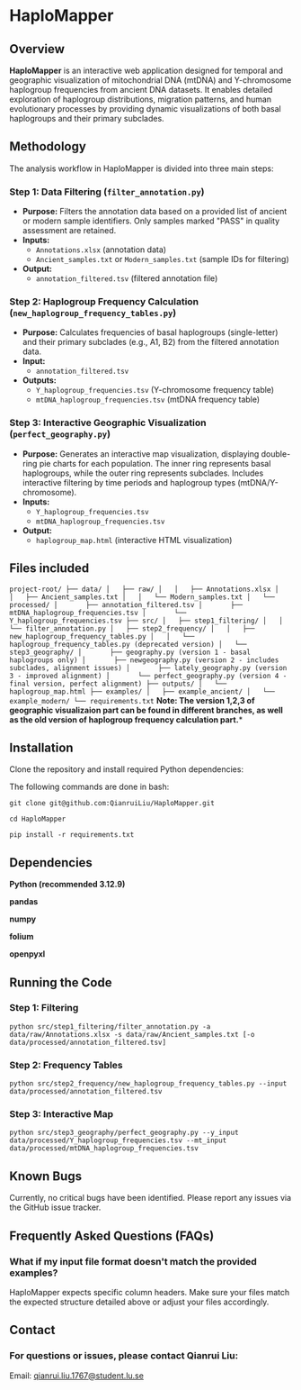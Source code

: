 # HaploMapper

## Overview
**HaploMapper** is an interactive web application designed for temporal and geographic visualization of mitochondrial DNA (mtDNA) and Y-chromosome haplogroup frequencies from ancient DNA datasets. It enables detailed exploration of haplogroup distributions, migration patterns, and human evolutionary processes by providing dynamic visualizations of both basal haplogroups and their primary subclades.

## Methodology
The analysis workflow in HaploMapper is divided into three main steps:

### Step 1: Data Filtering (`filter_annotation.py`)
- **Purpose:** Filters the annotation data based on a provided list of ancient or modern sample identifiers. Only samples marked "PASS" in quality assessment are retained.
- **Inputs:**
  - `Annotations.xlsx` (annotation data)
  - `Ancient_samples.txt` or `Modern_samples.txt` (sample IDs for filtering)
- **Output:**
  - `annotation_filtered.tsv` (filtered annotation file)

### Step 2: Haplogroup Frequency Calculation (`new_haplogroup_frequency_tables.py`)
- **Purpose:** Calculates frequencies of basal haplogroups (single-letter) and their primary subclades (e.g., A1, B2) from the filtered annotation data.
- **Input:**
  - `annotation_filtered.tsv`
- **Outputs:**
  - `Y_haplogroup_frequencies.tsv` (Y-chromosome frequency table)
  - `mtDNA_haplogroup_frequencies.tsv` (mtDNA frequency table)

### Step 3: Interactive Geographic Visualization (`perfect_geography.py`)
- **Purpose:** Generates an interactive map visualization, displaying double-ring pie charts for each population. The inner ring represents basal haplogroups, while the outer ring represents subclades. Includes interactive filtering by time periods and haplogroup types (mtDNA/Y-chromosome).
- **Inputs:**
  - `Y_haplogroup_frequencies.tsv`
  - `mtDNA_haplogroup_frequencies.tsv`
- **Output:**
  - `haplogroup_map.html` (interactive HTML visualization)

## Files included

`project-root/
├── data/
│   ├── raw/
│   │   ├── Annotations.xlsx
│   │   ├── Ancient_samples.txt
│   │   └── Modern_samples.txt
│   └── processed/
│       ├── annotation_filtered.tsv
│       ├── mtDNA_haplogroup_frequencies.tsv
│       └── Y_haplogroup_frequencies.tsv
├── src/
│   ├── step1_filtering/
│   │   └── filter_annotation.py
│   ├── step2_frequency/
│   │   ├── new_haplogroup_frequency_tables.py
│   │   └── haplogroup_frequency_tables.py (deprecated version)
│   └── step3_geography/
│       ├── geography.py (version 1 - basal haplogroups only)
│       ├── newgeography.py (version 2 - includes subclades, alignment issues)
│       ├── lately_geography.py (version 3 - improved alignment)
│       └── perfect_geography.py (version 4 - final version, perfect alignment)
├── outputs/
│   └── haplogroup_map.html
├── examples/
│   ├── example_ancient/
│   └── example_modern/
└── requirements.txt`
**Note: The version 1,2,3 of geographic visualizaion part can be found in different branches, as well as the old version of haplogroup frequency calculation part.***

## Installation
Clone the repository and install required Python dependencies:

The following commands are done in bash:

`git clone git@github.com:QianruiLiu/HaploMapper.git`

`cd HaploMapper`

`pip install -r requirements.txt`

## Dependencies
**Python (recommended 3.12.9)**

**pandas**

**numpy**

**folium**

**openpyxl**

## Running the Code
### Step 1: Filtering
`python src/step1_filtering/filter_annotation.py -a data/raw/Annotations.xlsx -s data/raw/Ancient_samples.txt [-o data/processed/annotation_filtered.tsv]`

### Step 2: Frequency Tables
`python src/step2_frequency/new_haplogroup_frequency_tables.py --input data/processed/annotation_filtered.tsv`

### Step 3: Interactive Map
`python src/step3_geography/perfect_geography.py --y_input data/processed/Y_haplogroup_frequencies.tsv --mt_input data/processed/mtDNA_haplogroup_frequencies.tsv`

## Known Bugs

Currently, no critical bugs have been identified. Please report any issues via the GitHub issue tracker.

## Frequently Asked Questions (FAQs)
### What if my input file format doesn't match the provided examples?

HaploMapper expects specific column headers. Make sure your files match the expected structure detailed above or adjust your files accordingly.

## Contact

### For questions or issues, please contact Qianrui Liu:
Email: qianrui.liu.1767@student.lu.se
